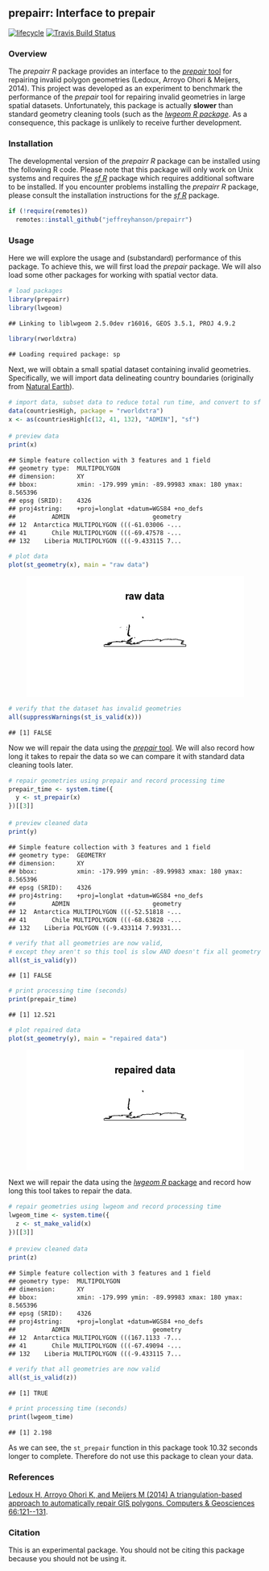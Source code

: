 
<!--- README.md is generated from README.Rmd. Please edit that file -->
prepairr: Interface to prepair
------------------------------

[![lifecycle](https://img.shields.io/badge/Lifecycle-experimental-orange.svg)](https://www.tidyverse.org/lifecycle/#experimental) [![Travis Build Status](https://img.shields.io/travis/jeffreyhanson/prepairr/master.svg?label=Linux%20%26%20Mac%20OSX)](https://travis-ci.org/jeffreyhanson/prepairr)

### Overview

The *prepairr R* package provides an interface to the [*prepair* tool](https://github.com/tudelft3d/prepair) for repairing invalid polygon geometries (Ledoux, Arroyo Ohori & Meijers, 2014). This project was developed as an experiment to benchmark the performance of the *prepair* tool for repairing invalid geometries in large spatial datasets. Unfortunately, this package is actually **slower** than standard geometry cleaning tools (such as the [*lwgeom R package*](%5B_lwgeom%20R_%20package%5D(https://CRAN.R-project.org/package=lwgeom)). As a consequence, this package is unlikely to receive further development.

### Installation

The developmental version of the *prepairr R* package can be installed using the following R code. Please note that this package will only work on Unix systems and requires the [*sf R*](https://github.com/r-spatial/sf) package which requires additional software to be installed. If you encounter problems installing the *prepairr R* package, please consult the installation instructions for the [*sf R*](https://github.com/r-spatial/sf) package.

``` r
if (!require(remotes))
  remotes::install_github("jeffreyhanson/prepairr")
```

### Usage

Here we will explore the usage and (substandard) performance of this package. To achieve this, we will first load the *prepair* package. We will also load some other packages for working with spatial vector data.

``` r
# load packages
library(prepairr)
library(lwgeom)
```

    ## Linking to liblwgeom 2.5.0dev r16016, GEOS 3.5.1, PROJ 4.9.2

``` r
library(rworldxtra)
```

    ## Loading required package: sp

Next, we will obtain a small spatial dataset containing invalid geometries. Specifically, we will import data delineating country boundaries (originally from [Natural Earth](https://www.naturalearthdata.com/)).

``` r
# import data, subset data to reduce total run time, and convert to sf format
data(countriesHigh, package = "rworldxtra")
x <- as(countriesHigh[c(12, 41, 132), "ADMIN"], "sf")

# preview data
print(x)
```

    ## Simple feature collection with 3 features and 1 field
    ## geometry type:  MULTIPOLYGON
    ## dimension:      XY
    ## bbox:           xmin: -179.999 ymin: -89.99983 xmax: 180 ymax: 8.565396
    ## epsg (SRID):    4326
    ## proj4string:    +proj=longlat +datum=WGS84 +no_defs
    ##          ADMIN                       geometry
    ## 12  Antarctica MULTIPOLYGON (((-61.03006 -...
    ## 41       Chile MULTIPOLYGON (((-69.47578 -...
    ## 132    Liberia MULTIPOLYGON (((-9.433115 7...

``` r
# plot data
plot(st_geometry(x), main = "raw data")
```

<img src="man/figures/README-raw_data-1.png" style="display: block; margin: auto;" />

``` r
# verify that the dataset has invalid geometries
all(suppressWarnings(st_is_valid(x)))
```

    ## [1] FALSE

Now we will repair the data using the [*prepair* tool](https://github.com/tudelft3d/prepair). We will also record how long it takes to repair the data so we can compare it with standard data cleaning tools later.

``` r
# repair geometries using prepair and record processing time
prepair_time <- system.time({
  y <- st_prepair(x)
})[[3]]

# preview cleaned data
print(y)
```

    ## Simple feature collection with 3 features and 1 field
    ## geometry type:  GEOMETRY
    ## dimension:      XY
    ## bbox:           xmin: -179.999 ymin: -89.99983 xmax: 180 ymax: 8.565396
    ## epsg (SRID):    4326
    ## proj4string:    +proj=longlat +datum=WGS84 +no_defs
    ##          ADMIN                       geometry
    ## 12  Antarctica MULTIPOLYGON (((-52.51818 -...
    ## 41       Chile MULTIPOLYGON (((-68.63828 -...
    ## 132    Liberia POLYGON ((-9.433114 7.99331...

``` r
# verify that all geometries are now valid,
# except they aren't so this tool is slow AND doesn't fix all geometry issues
all(st_is_valid(y))
```

    ## [1] FALSE

``` r
# print processing time (seconds)
print(prepair_time)
```

    ## [1] 12.521

``` r
# plot repaired data
plot(st_geometry(y), main = "repaired data")
```

<img src="man/figures/README-cleaned_data-1.png" style="display: block; margin: auto;" />

Next we will repair the data using the [*lwgeom R* package](https://CRAN.R-project.org/package=lwgeom) and record how long this tool takes to repair the data.

``` r
# repair geometries using lwgeom and record processing time
lwgeom_time <- system.time({
  z <- st_make_valid(x)
})[[3]]

# preview cleaned data
print(z)
```

    ## Simple feature collection with 3 features and 1 field
    ## geometry type:  MULTIPOLYGON
    ## dimension:      XY
    ## bbox:           xmin: -179.999 ymin: -89.99983 xmax: 180 ymax: 8.565396
    ## epsg (SRID):    4326
    ## proj4string:    +proj=longlat +datum=WGS84 +no_defs
    ##          ADMIN                       geometry
    ## 12  Antarctica MULTIPOLYGON (((167.1133 -7...
    ## 41       Chile MULTIPOLYGON (((-67.49094 -...
    ## 132    Liberia MULTIPOLYGON (((-9.433115 7...

``` r
# verify that all geometries are now valid
all(st_is_valid(z))
```

    ## [1] TRUE

``` r
# print processing time (seconds)
print(lwgeom_time)
```

    ## [1] 2.198

As we can see, the `st_prepair` function in this package took 10.32 seconds longer to complete. Therefore do not use this package to clean your data.

### References

[Ledoux H, Arroyo Ohori K, and Meijers M (2014) A triangulation-based approach to automatically repair GIS polygons. Computers & Geosciences 66:121--131](https://doi.org/10.1016/j.cageo.2014.01.009).

### Citation

This is an experimental package. You should not be citing this package because you should not be using it.
